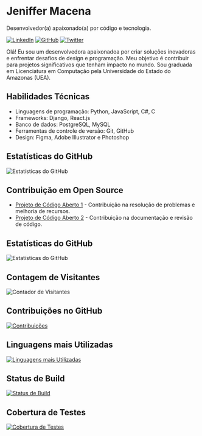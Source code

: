 <!-- Seu nome ou username -->
# Jeniffer Macena

<!-- Slogan ou descrição curta -->
Desenvolvedor(a) apaixonado(a) por código e tecnologia.

<!-- Ícones de contato -->
[![LinkedIn](https://img.shields.io/badge/-LinkedIn-blue?style=flat&logo=linkedin&logoColor=white)](https://www.linkedin.com/in/in/jeniffer-macena/)
[![GitHub](https://img.shields.io/badge/-GitHub-black?style=flat&logo=github&logoColor=white)](https://www.behance.net/jeniffemacena)
[![Twitter](https://img.shields.io/badge/-Instagram-blue?style=flat&logo=twitter&logoColor=white)](https://www.instagram.com/jenmacena/)

<!-- Breve descrição sobre você -->
Olá! Eu sou um desenvolvedora apaixonadoa por criar soluções inovadoras e enfrentar desafios de design e programação. Meu objetivo é contribuir para projetos significativos que tenham impacto no mundo. Sou graduada em Licenciatura em Computação pela Universidade do Estado do Amazonas (UEA).

<!-- Habilidades técnicas -->
## Habilidades Técnicas

- Linguagens de programação: Python, JavaScript, C#, C
- Frameworks: Django, React.js
- Banco de dados: PostgreSQL, MySQL
- Ferramentas de controle de versão: Git, GitHub
- Design: Figma, Adobe Illustrator e Photoshop

<!-- Estatísticas do GitHub -->
## Estatísticas do GitHub

![Estatísticas do GitHub](https://github-readme-stats.vercel.app/api?username=jenmacena19&show_icons=true&theme=gruvbox)

<!-- Contribuição em Open Source -->
## Contribuição em Open Source

- [Projeto de Código Aberto 1](https://github.com/projeto1) - Contribuição na resolução de problemas e melhoria de recursos.
- [Projeto de Código Aberto 2](https://github.com/projeto2) - Contribuição na documentação e revisão de código.
<!-- Estatísticas do GitHub -->
## Estatísticas do GitHub

![Estatísticas do GitHub](https://github-readme-stats.vercel.app/api?username=seuusuario&show_icons=true&theme=dark)

<!-- Contagem de Visitantes -->
## Contagem de Visitantes

![Contador de Visitantes](https://visitor-badge.laobi.icu/badge?page_id=seuusuario.seuusuario)

<!-- Contribuições no GitHub -->
## Contribuições no GitHub

[![Contribuições](https://github-readme-streak-stats.herokuapp.com/?user=seuusuario&theme=dark)](https://github.com/jenmacena19)

<!-- Linguagens mais utilizadas -->
## Linguagens mais Utilizadas

[![Linguagens mais Utilizadas](https://github-readme-stats.vercel.app/api/top-langs/?username=seuusuario&layout=compact&theme=dark)](https://github.com/seuusuario)

<!-- Status de Build -->
## Status de Build

[![Status de Build](https://img.shields.io/github/workflow/status/jenmacena19/seurepositorio/Nome-da-Action?label=Build&logo=github&logoColor=gruvbox)](https://github.com/seuusuario/seurepositorio/actions)

<!-- Cobertura de Testes -->
## Cobertura de Testes

[![Cobertura de Testes](https://img.shields.io/codecov/c/github/seuusuario/seurepositorio?logo=codecov&logoColor=white)](https://codecov.io/gh/seuusuario/seurepositorio)


<!-- Fim -->

